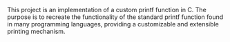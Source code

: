 This project is an implementation of a custom printf function in C. The purpose is to recreate the functionality of the standard printf function found in many programming languages, providing a customizable and extensible printing mechanism.

